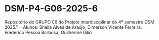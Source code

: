 # DSM-P4-G06-2025-6
Repositório do GRUPO 06 do Projeto Interdisciplinar do 4º semestre DSM 2025/1 - Alunos: Sheila Alves de Araújo,  Dimerson Vicente Ferreira, Frederico Pessoa Barbosa, Guilherme Dilio
